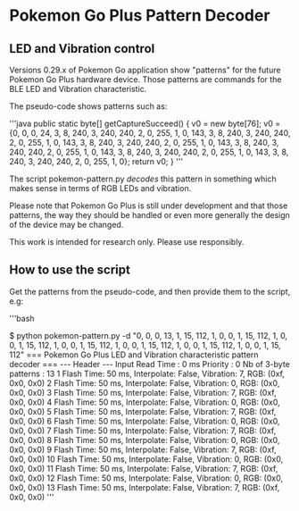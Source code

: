 # Pokemon Go Plus Pattern Decoder

## LED and Vibration control

Versions 0.29.x of Pokemon Go application show "patterns" for the future Pokemon Go Plus hardware device. Those patterns are commands for the BLE LED and Vibration characteristic.

The pseudo-code shows patterns such as:

'''java
public static byte[] getCaptureSucceed()
    {
        v0 = new byte[76];
        v0 = {0, 0, 0, 24, 3, 8, 240, 3, 240, 240, 2, 0, 255, 1, 0, 143, 3, 8, 240, 3, 240, 240, 2, 0, 255, 1, 0, 143, 3, 8, 240, 3, 240, 240, 2, 0, 255, 1, 0, 143, 3, 8, 240, 3, 240, 240, 2, 0, 255, 1, 0, 143, 3, 8, 240, 3, 240, 240, 2, 0, 255, 1, 0, 143, 3, 8, 240, 3, 240, 240, 2, 0, 255, 1, 0};
        return v0;
    }
'''

The script pokemon-pattern.py _decodes_ this pattern in something which makes sense in terms of RGB LEDs and vibration. 

Please note that Pokemon Go Plus is still under development and that those patterns, the way they should be handled or even more generally the design of the device may be changed. 

This work is intended for research only. Please use responsibly.

## How to use the script

Get the patterns from the pseudo-code, and then provide them to the script, e.g:

'''bash

$ python pokemon-pattern.py -d "0, 0, 0, 13, 1, 15, 112, 1, 0, 0, 1, 15, 112, 1, 0, 0, 1, 15, 112, 1, 0, 0, 1, 15, 112, 1, 0, 0, 1, 15, 112, 1, 0, 0, 1, 15, 112, 1, 0, 0, 1, 15, 112"
=== Pokemon Go Plus LED and Vibration characteristic pattern decoder ===
--- Header ---
Input Read Time       : 0 ms
Priority              : 0 
Nb of 3-byte patterns : 13
 1 Flash Time:  50 ms, Interpolate: False, Vibration: 7, RGB: (0xf, 0x0, 0x0)
 2 Flash Time:  50 ms, Interpolate: False, Vibration: 0, RGB: (0x0, 0x0, 0x0)
 3 Flash Time:  50 ms, Interpolate: False, Vibration: 7, RGB: (0xf, 0x0, 0x0)
 4 Flash Time:  50 ms, Interpolate: False, Vibration: 0, RGB: (0x0, 0x0, 0x0)
 5 Flash Time:  50 ms, Interpolate: False, Vibration: 7, RGB: (0xf, 0x0, 0x0)
 6 Flash Time:  50 ms, Interpolate: False, Vibration: 0, RGB: (0x0, 0x0, 0x0)
 7 Flash Time:  50 ms, Interpolate: False, Vibration: 7, RGB: (0xf, 0x0, 0x0)
 8 Flash Time:  50 ms, Interpolate: False, Vibration: 0, RGB: (0x0, 0x0, 0x0)
 9 Flash Time:  50 ms, Interpolate: False, Vibration: 7, RGB: (0xf, 0x0, 0x0)
10 Flash Time:  50 ms, Interpolate: False, Vibration: 0, RGB: (0x0, 0x0, 0x0)
11 Flash Time:  50 ms, Interpolate: False, Vibration: 7, RGB: (0xf, 0x0, 0x0)
12 Flash Time:  50 ms, Interpolate: False, Vibration: 0, RGB: (0x0, 0x0, 0x0)
13 Flash Time:  50 ms, Interpolate: False, Vibration: 7, RGB: (0xf, 0x0, 0x0)
'''
